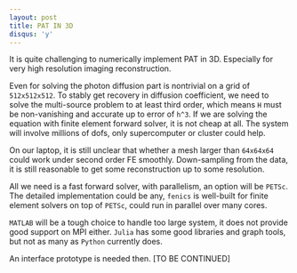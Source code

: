 ```yaml
---
layout: post
title: PAT IN 3D
disqus: 'y'
---
```


It is quite challenging to numerically implement PAT in 3D. Especially for very high resolution imaging reconstruction.

Even for solving the photon diffusion part is nontrivial on a grid of ``512x512x512``. To stably get recovery in diffusion coefficient, we need to solve the multi-source problem to at least third order, which means ``H`` must be non-vanishing and accurate up to error of ``h^3``. If we are solving the equation with finite element forward solver, it is not cheap at all. The system will involve millions of dofs, only supercomputer or cluster could help.

On our laptop, it is still unclear that whether a mesh larger than ``64x64x64`` could work under second order FE smoothly. Down-sampling from the data, it is still reasonable to get some reconstruction up to some resolution.

All we need is a fast forward solver, with parallelism, an option will be ``PETSc``. The detailed implementation could be any, ``fenics`` is well-built for finite element solvers on top of ``PETSc``, could run in parallel over many cores.

``MATLAB`` will be a tough choice to handle too large system, it does not provide good support on MPI either. ``Julia`` has some good libraries and graph tools, but not as many as ``Python`` currently does.

An interface prototype is needed then. [TO BE CONTINUED]

